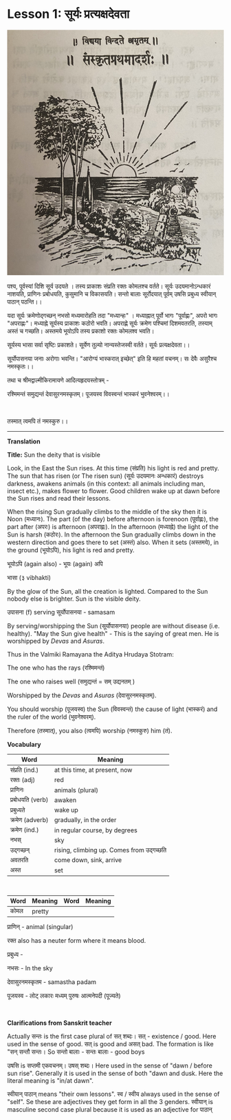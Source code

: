 # Lesson 1: सूर्यः प्रत्यक्षदेवता

![Picture of the Sun](./images/r1l1.jpg)

<!---
<img src="./images/r1l1.jpg"  width="600" />
--->

पश्य, पूर्वस्यां दिशि सूर्य उदयते । तस्य प्राकाशः संप्रति रक्तः कोमलश्च वर्तते। सूर्यः उदयमानोऽन्धकारं नाशयति, प्राणिनः प्रबोधयति, कुसुमानि च विकासयति।
सन्तो बालाः सूर्रोदयात् पूर्वम् उषसि प्रबुध्य स्वीयान् पाठान् पठन्ति।।

यदा सूर्यः क्रमेणोद्गच्छन् नभसो मध्यमारोहति तदा "मध्यान्हः" । मध्याह्नात् पूर्वो भागः "पूर्वाह्णः", अपरो भागः "अपराह्णः"। मध्याह्ने सूर्यस्य प्राकाशः कठोरो भवति। अपराह्णे सूर्यः क्रमेण पश्चिमां दिशमवतरति, तस्याम् अस्तं च गच्छति। अस्तमये भूयोऽपि तस्य प्रकाशो रक्तः कोमलश्व भवति।

सूर्यस्य भासा सर्वा सृष्टिः प्रकाशते। सूर्येण तुल्यो नान्यस्तेजस्वी वर्तते। सूर्यः प्रत्यक्षदेवता।।

सूर्योपासनया जनाः अरोगाः भवन्ति। "आरोग्यं भास्करात् इच्छेत्" इति हि महतां वचनम्। सः देवैः असुरैश्च नमस्कृतः।।

तथा च श्रीमद्वाल्मीकिरामायणे आदित्यहृदयस्तोत्रम् -

रश्मिमन्तं समुद्यन्तं देवासुरनमस्कृतम्।
पूजयस्व विवस्वन्तं भास्करं भुवनेश्वरम्।।

<br>

तस्मात् त्वमपि तं नमस्कुरु।।

---

**Translation**

**Title:** Sun the deity that is visible

Look, in the East the Sun rises. At this time (संप्रति) his light is red and pretty. The sun that has risen (or The risen sun) (सूर्यः उदयमानः अन्धकारं) destroys darkness, awakens animals (in this context: all animals including man, insect etc.), makes flower to flower. Good children wake up at dawn before the Sun rises and read their lessons.

When the rising Sun gradually climbs to the middle of the sky then it is Noon (मध्यानः). The part (of the day) before afternoon is forenoon (पूर्वाह्णः), the part after (अपरः) is afternoon (अपराह्णः). In the afternoon (मध्याह्ने) the light of the Sun is harsh (कठोरः). In the afternoon the Sun gradually climbs down in the western direction and goes there to set (अस्तं) also. When it sets (अस्तमये), in the ground (भूयोऽपि), his light is red and pretty.

भूयोऽपि (again also) - भूयः (again) अपि

भासा (३ vibhakti)

By the glow of the Sun, all the creation is lighted. Compared to the Sun nobody else is brighter. Sun is the visible deity.

उपासना (f) serving
सूर्योपासनया - samasam

By serving/worshipping the Sun (सूर्योपासनया) people are without disease (i.e. healthy). "May the Sun give health" - This is the saying of great men. He is worshipped by _Devas_ and _Asuras_.


Thus in the Valmiki Ramayana the Aditya Hrudaya Stotram:

The one who has the rays (रश्मिमन्तं)

The one who raises well (समुद्यन्तं = सम् उद्यनतम् )

Worshipped by the _Devas_ and _Asuras_ (देवासुरनमस्कृतम्).

You should worship (पूजयस्व) the Sun (विवस्वन्तं) the cause of light (भास्करं) and the ruler of the world (भुवनेश्वरम्).

Therefore (तस्मात्), you also (त्वमपि) worship (नमस्कुरु) him (तं).



**Vocabulary**

| Word | Meaning |
| --- | --- |
| संप्रति (ind.) | at this time, at present, now |
| रक्तः  (adj) | red |
| प्राणिनः | animals (plural) |
| प्रबोधयति (verb) | awaken |
| प्रबुध्यते | wake up |
| क्रमेण (adverb) | gradually, in the order |
| क्रमेण (ind.) | in regular course, by degrees |
| नभस् | sky |
| उद्गच्छन् | rising, climbing up. Comes from उद्गच्छति|
| अवतरति | come down, sink, arrive |
| अस्त | set |

<BR>

| Word | Meaning | Word | Meaning |
| --- | --- | --- | --- |
| कोमल | pretty | | |

प्राणिन् - animal (singular)

रक्त also has a neuter form where it means blood.

प्रबुध्य -

नभसः - In the sky

देवासुरनमस्कृतम - samastha padam

पूजयस्व - लोट् लकारः मध्यम् पुरुषः आत्मनेपदी (पूज्यते)

<br>

**Clarifications from Sanskrit teacher**

Actually सन्तः is the first case plural of सत् शब्दः। सत् - existence / good. Here used in the sense of good. सत् is good and असत् bad. The formation is like "सन्  सन्तौ सन्तः। So सन्तो बालाः - सन्तः बालाः - good boys

उषसि is सप्तमी एकवचनम्। उषस् शब्दः। Here used in the sense of "dawn / before sun rise". Generally it is used in the sense of both "dawn and dusk. Here the literal meaning is "in/at dawn".

स्वीयान् पाठान् means "their own lessons". स्व / स्वीय always used in the sense of "self". Se these are adjectives they get form in all the 3 genders. स्वीयान् is masculine second case plural because it is used as an adjective for पाठान्
